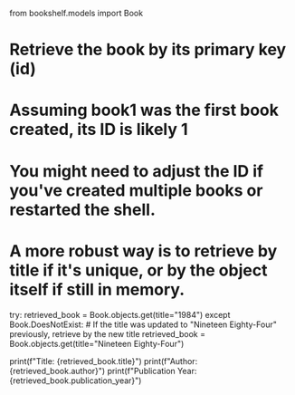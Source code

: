 from bookshelf.models import Book

# Retrieve the book by its primary key (id)
# Assuming book1 was the first book created, its ID is likely 1
# You might need to adjust the ID if you've created multiple books or restarted the shell.
# A more robust way is to retrieve by title if it's unique, or by the object itself if still in memory.
try:
    retrieved_book = Book.objects.get(title="1984")
except Book.DoesNotExist:
    # If the title was updated to "Nineteen Eighty-Four" previously, retrieve by the new title
    retrieved_book = Book.objects.get(title="Nineteen Eighty-Four")

print(f"Title: {retrieved_book.title}")
print(f"Author: {retrieved_book.author}")
print(f"Publication Year: {retrieved_book.publication_year}")